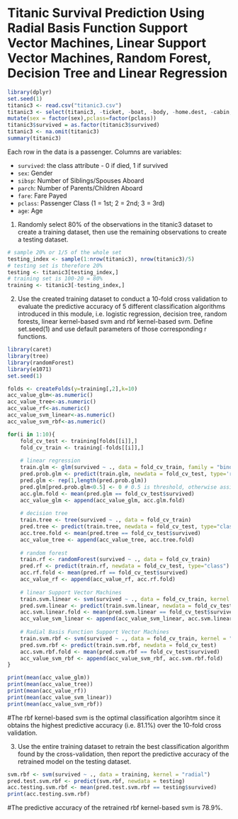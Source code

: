 Titanic Survival Prediction Using Radial Basis Function Support Vector
Machines, Linear Support Vector Machines, Random Forest, Decision Tree and
Linear Regression
================

``` r
library(dplyr)
set.seed(1)
titanic3 <- read.csv("titanic3.csv")
titanic3 <- select(titanic3, -ticket, -boat, -body, -home.dest, -cabin, -embarked) %>%
mutate(sex = factor(sex),pclass=factor(pclass))
titanic3$survived = as.factor(titanic3$survived)
titanic3 <- na.omit(titanic3)
summary(titanic3)
```

Each row in the data is a passenger. Columns are variables:

-   `survived`: the class attribute - 0 if died, 1 if survived
-   `sex`: Gender
-   `sibsp`: Number of Siblings/Spouses Aboard
-   `parch`: Number of Parents/Children Aboard
-   `fare`: Fare Payed
-   `pclass`: Passenger Class (1 = 1st; 2 = 2nd; 3 = 3rd)
-   `age`: Age

1.  Randomly select 80% of the observations in the titanic3 dataset to
    create a training dataset, then use the remaining observations to
    create a testing dataset.

``` r
# sample 20% or 1/5 of the whole set
testing_index <- sample(1:nrow(titanic3), nrow(titanic3)/5)
# testing set is therefore 20%
testing <- titanic3[testing_index,]
# training set is 100-20 = 80%
training <- titanic3[-testing_index,]
```

2.  Use the created training dataset to conduct a 10-fold cross
    validation to evaluate the predictive accuracy of 5 different
    classification algorithms introduced in this module, i.e. logistic
    regression, decision tree, random forests, linear kernel-based svm
    and rbf kernel-based svm. Define set.seed(1) and use default
    parameters of those corresponding r functions.

``` r
library(caret)
library(tree)
library(randomForest)
library(e1071)
set.seed(1)

folds <- createFolds(y=training[,2],k=10)
acc_value_glm<-as.numeric()
acc_value_tree<-as.numeric()
acc_value_rf<-as.numeric()
acc_value_svm_linear<-as.numeric()
acc_value_svm_rbf<-as.numeric()

for(i in 1:10){
    fold_cv_test <- training[folds[[i]],]
    fold_cv_train <- training[-folds[[i]],]
    
    # linear regression
    train.glm <- glm(survived ~ ., data = fold_cv_train, family = "binomial")
    pred.prob.glm <- predict(train.glm, newdata = fold_cv_test, type='response')
    pred.glm <- rep(1,length(pred.prob.glm))
    pred.glm[pred.prob.glm<0.5] <- 0 # 0.5 is threshold, otherwise assigned to 0
    acc.glm.fold <- mean(pred.glm == fold_cv_test$survived)
    acc_value_glm <- append(acc_value_glm, acc.glm.fold)
    
    # decision tree
    train.tree <- tree(survived ~ ., data = fold_cv_train)
    pred.tree <- predict(train.tree, newdata = fold_cv_test, type="class")
    acc.tree.fold <- mean(pred.tree == fold_cv_test$survived)
    acc_value_tree <- append(acc_value_tree, acc.tree.fold)
    
    # random forest
    train.rf <- randomForest(survived ~ ., data = fold_cv_train)
    pred.rf <- predict(train.rf, newdata = fold_cv_test, type="class")
    acc.rf.fold <- mean(pred.rf == fold_cv_test$survived)
    acc_value_rf <- append(acc_value_rf, acc.rf.fold)
    
    # linear Support Vector Machines
    train.svm.linear <- svm(survived ~ ., data = fold_cv_train, kernel = "linear")
    pred.svm.linear <- predict(train.svm.linear, newdata = fold_cv_test)
    acc.svm.linear.fold <- mean(pred.svm.linear == fold_cv_test$survived)
    acc_value_svm_linear <- append(acc_value_svm_linear, acc.svm.linear.fold)
    
    # Radial Basis Function Support Vector Machines
    train.svm.rbf <- svm(survived ~ ., data = fold_cv_train, kernel = "radial")
    pred.svm.rbf <- predict(train.svm.rbf, newdata = fold_cv_test)
    acc.svm.rbf.fold <- mean(pred.svm.rbf == fold_cv_test$survived)
    acc_value_svm_rbf <- append(acc_value_svm_rbf, acc.svm.rbf.fold)
}

print(mean(acc_value_glm))
print(mean(acc_value_tree))
print(mean(acc_value_rf))
print(mean(acc_value_svm_linear))
print(mean(acc_value_svm_rbf))
```

#The rbf kernel-based svm is the optimal classification algorihtm since
it obtains the highest predictive accuracy (i.e. 81.1%) over the 10-fold
cross validation.

3.  Use the entire training dataset to retrain the best classification
    algorithm found by the cross-validation, then report the predictive
    accuracy of the retrained model on the testing dataset.

``` r
svm.rbf <- svm(survived ~ ., data = training, kernel = "radial")
pred.test.svm.rbf <- predict(svm.rbf, newdata = testing)
acc.testing.svm.rbf <- mean(pred.test.svm.rbf == testing$survived)
print(acc.testing.svm.rbf)
```

#The predictive accuracy of the retrained rbf kernel-based svm is 78.9%.
